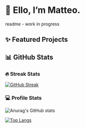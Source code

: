 # 👋 Ello, I’m Matteo.

readme - work in progress

## ✨ Featured Projects

## 📊 GitHub Stats

### 🔥 Streak Stats
[![GitHub Streak](https://streak-stats.demolab.com?user=rainnfx&theme=nightowl&border_radius=7)](https://git.io/streak-stats)

### 💻 Profile Stats

![Anurag's GitHub stats](https://github-readme-stats-alpha-blue-66.vercel.app/api?username=rainnfx&show_icons=true&theme=nightowl)

[![Top Langs](https://github-readme-stats-alpha-blue-66.vercel.app/api/top-langs/?username=rainnfx&theme=nightowl)](https://github.com/rainnfx/github-readme-stats)

<!---
rainnfx/rainnfx is a ✨ special ✨ repository because its `README.md` (this file) appears on your GitHub profile.
You can click the Preview link to take a look at your changes.
--->
